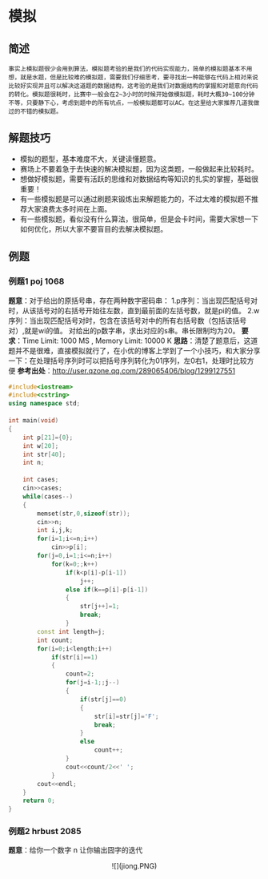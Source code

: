 # 模拟
## 简述
    事实上模拟题很少会用到算法，模拟题考验的是我们的代码实现能力，简单的模拟题基本不用想，就是水题，但是比较难的模拟题，需要我们仔细思考，要寻找出一种能够在代码上相对来说比较好实现并且可以解决这道题的数据结构，这考验的是我们对数据结构的掌握和对题意向代码的转化。模拟题很耗时，比赛中一般会在2~3小时的时候开始做模拟题，耗时大概30~100分钟不等，只要静下心，考虑到题中的所有坑点，一般模拟题都可以AC。在这里给大家推荐几道我做过的不错的模拟题。

## 解题技巧
- 模拟的题型，基本难度不大，关键读懂题意。
- 赛场上不要着急于去快速的解决模拟题，因为这类题，一般做起来比较耗时。
- 想做好模拟题，需要有活跃的思维和对数据结构等知识的扎实的掌握，基础很重要！
- 有一些模拟题是可以通过刷题来锻炼出来解题能力的，不过太难的模拟题不推荐大家浪费太多时间在上面。
- 有一些模拟题，看似没有什么算法，很简单，但是会卡时间，需要大家想一下如何优化，所以大家不要盲目的去解决模拟题。

## 例题
### 例题1 poj 1068
**题意**：对于给出的原括号串，存在两种数字密码串：
1.p序列：当出现匹配括号对时，从该括号对的右括号开始往左数，直到最前面的左括号数，就是pi的值。
2.w序列：当出现匹配括号对时，包含在该括号对中的所有右括号数（包括该括号对）,就是wi的值。
对给出的p数字串，求出对应的s串。串长限制均为20。
**要求**：Time Limit: 1000 MS , Memory Limit: 10000 K
**思路**：清楚了题意后，这道题并不是很难，直接模拟就行了，在小优的博客上学到了一个小技巧，和大家分享一下：在处理括号序列时可以把括号序列转化为01序列，左0右1，处理时比较方便
**参考出处**：http://user.qzone.qq.com/289065406/blog/1299127551

```cpp
#include<iostream>
#include<cstring>
using namespace std;

int main(void)
{
    int p[21]={0};
    int w[20];
    int str[40];
    int n;

    int cases;
    cin>>cases;
    while(cases--)
    {
        memset(str,0,sizeof(str));
        cin>>n;
        int i,j,k;
        for(i=1;i<=n;i++)
            cin>>p[i];
        for(j=0,i=1;i<=n;i++)
            for(k=0;;k++)
                if(k<p[i]-p[i-1])
                    j++;
                else if(k==p[i]-p[i-1])
                {
                    str[j++]=1;
                    break;
                }
        const int length=j;
        int count;
        for(i=0;i<length;i++)
            if(str[i]==1)
            {
                count=2;
                for(j=i-1;;j--)
                {
                    if(str[j]==0)
                    {
                        str[i]=str[j]='F';
                        break;
                    }
                    else
                        count++;
                }
                cout<<count/2<<' ';
            }
        cout<<endl;
    }
    return 0;
}
```
### 例题2 hrbust 2085
**题意**：给你一个数字 n 让你输出囧字的迭代
<center>![](jiong.PNG)</center>





















